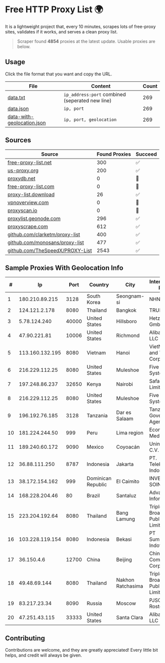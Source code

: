 
# Free HTTP Proxy List 🌍

It is a lightweight project that, every 10 minutes, scrapes lots of free-proxy sites, validates if it works, and serves a clean proxy list.


> Scraper found **4854** proxies at the latest update. Usable proxies are below.

## Usage

Click the file format that you want and copy the URL.


|File|Content|Count|
|----|-------|-----|
|[data.txt](https://raw.githubusercontent.com/themiralay/Proxy-List-World/master/data.txt)|`ip_address:port` combined (seperated new line)|269|
|[data.json](https://raw.githubusercontent.com/themiralay/Proxy-List-World/master/data.json)|`ip, port`|269|
|[data-with-geolocation.json](https://raw.githubusercontent.com/themiralay/Proxy-List-World/master/data-with-geolocation.json)|`ip, port, geolocation`|269|

## Sources

|Source|Found Proxies|Succeed|
|------|-------------|-------|
|[free-proxy-list.net](https://free-proxy-list.net)|300|✅|
|[us-proxy.org](https://www.us-proxy.org)|200|✅|
|[proxydb.net](http://proxydb.net)|0|🚫|
|[free-proxy-list.com](https://free-proxy-list.com/?page=&port=&type%5B%5D=http&type%5B%5D=https&up_time=0&search=Search)|0|🚫|
|[proxy-list.download](https://www.proxy-list.download/HTTP)|26|✅|
|[vpnoverview.com](https://vpnoverview.com/privacy/anonymous-browsing/free-proxy-servers)|0|🚫|
|[proxyscan.io](https://www.proxyscan.io)|0|🚫|
|[proxylist.geonode.com](https://proxylist.geonode.com/api/proxy-list?limit=300&page=1&sort_by=lastChecked&sort_type=desc&protocols=http,https)|296|✅|
|[proxyscrape.com](https://api.proxyscrape.com/v2/?request=displayproxies&protocol=http&timeout=10000&country=all&ssl=all&anonymity=all)|612|✅|
|[github.com/clarketm/proxy-list](https://raw.githubusercontent.com/clarketm/proxy-list/master/proxy-list-raw.txt)|400|✅|
|[github.com/monosans/proxy-list](https://raw.githubusercontent.com/monosans/proxy-list/main/proxies/http.txt)|477|✅|
|[github.com/TheSpeedX/PROXY-List](https://raw.githubusercontent.com/TheSpeedX/PROXY-List/master/http.txt)|2543|✅|


## Sample Proxies With Geolocation Info

|#|Ip|Port|Country|City|Internet Service Provider|
|-|--|----|-------|----|-------------------------|
|1|180.210.89.215|3128|South Korea|Seongnam-si|NHNCLOUD|
|2|124.121.2.178|8080|Thailand|Bangkok|TRUEBB|
|3|5.78.124.240|40000|United States|Hillsboro|Hetzner Online GmbH|
|4|47.90.221.81|10006|United States|Richmond|Alibaba.com LLC|
|5|113.160.132.195|8080|Vietnam|Hanoi|VietNam Post and Telecom Corporation|
|6|216.229.112.25|8080|United States|Muleshoe|Five Area Systems, LLC|
|7|197.248.86.237|32650|Kenya|Nairobi|Safaricom Limited|
|8|216.229.112.25|8080|United States|Muleshoe|Five Area Systems, LLC|
|9|196.192.76.185|3128|Tanzania|Dar es Salaam|Tanzania e-Government Agency|
|10|181.224.244.50|999|Peru|Lima region|Econocable Media SAC|
|11|189.240.60.172|9090|Mexico|Coyoacán|Uninet S.A. de C.V.|
|12|36.88.111.250|8787|Indonesia|Jakarta|PT. Telekomunikasi Indonesia|
|13|38.172.154.162|999|Dominican Republic|El Caimito|INVERSIONES SOINPRO, S.R.L.|
|14|168.228.204.46|80|Brazil|Santaluz|Advanx Informatica Ltda|
|15|223.204.192.64|8080|Thailand|Bang Lamung|Triple T Broadband Public Company Limited|
|16|103.228.119.154|8080|Indonesia|Bekasi|PT SumberKoneksi Indotelematika|
|17|36.150.4.6|12700|China|Beijing|China Mobile Communications Corporation|
|18|49.48.69.144|8080|Thailand|Nakhon Ratchasima|Triple T Broadband Public Company Limited|
|19|83.217.23.34|8090|Russia|Moscow|PJSC Rostelecom|
|20|47.251.43.115|33333|United States|Santa Clara|Alibaba Cloud LLC|



## Contributing

Contributions are welcome, and they are greatly appreciated! Every
little bit helps, and credit will always be given.

